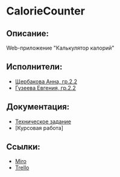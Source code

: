 # CalorieCounter
## Описание:
Web-приложение "Калькулятор калорий"
## Исполнители:
* [Щербакова Анна, гр.2.2](https://github.com/AnnaShherbakova)
* [Гузеева Евгения, гр.2.2](https://github.com/GuzeevaEvgenia)
## Документация:
* [Техническое задание](https://docs.google.com/document/d/16PXZ8UDE5yjGe_SmwdVw_LmjTZnD81_mIYBpmVfr4Wc/edit?usp=sharing)
* [Курсовая работа]
## Ссылки:
* [Miro](https://miro.com/app/board/o9J_kvYRfT4=/)
* [Trello](https://trello.com/b/cbvrd0IZ/калькулятор-калорий)
